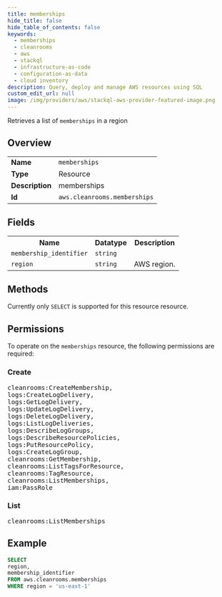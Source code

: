 ```yaml
---
title: memberships
hide_title: false
hide_table_of_contents: false
keywords:
  - memberships
  - cleanrooms
  - aws
  - stackql
  - infrastructure-as-code
  - configuration-as-data
  - cloud inventory
description: Query, deploy and manage AWS resources using SQL
custom_edit_url: null
image: /img/providers/aws/stackql-aws-provider-featured-image.png
---
```

Retrieves a list of <code>memberships</code> in a region

## Overview
<table><tbody>
<tr><td><b>Name</b></td><td><code>memberships</code></td></tr>
<tr><td><b>Type</b></td><td>Resource</td></tr>
<tr><td><b>Description</b></td><td>memberships</td></tr>
<tr><td><b>Id</b></td><td><code>aws.cleanrooms.memberships</code></td></tr>
</tbody></table>

## Fields
<table><tbody>
<tr><th>Name</th><th>Datatype</th><th>Description</th></tr>
<tr><td><code>membership_identifier</code></td><td><code>string</code></td><td></td></tr>
<tr><td><code>region</code></td><td><code>string</code></td><td>AWS region.</td></tr>

</tbody></table>

## Methods
Currently only <code>SELECT</code> is supported for this resource resource.

## Permissions

To operate on the <code>memberships</code> resource, the following permissions are required:

### Create
<pre>
cleanrooms:CreateMembership,
logs:CreateLogDelivery,
logs:GetLogDelivery,
logs:UpdateLogDelivery,
logs:DeleteLogDelivery,
logs:ListLogDeliveries,
logs:DescribeLogGroups,
logs:DescribeResourcePolicies,
logs:PutResourcePolicy,
logs:CreateLogGroup,
cleanrooms:GetMembership,
cleanrooms:ListTagsForResource,
cleanrooms:TagResource,
cleanrooms:ListMemberships,
iam:PassRole</pre>

### List
<pre>
cleanrooms:ListMemberships</pre>


## Example
```sql
SELECT
region,
membership_identifier
FROM aws.cleanrooms.memberships
WHERE region = 'us-east-1'
```
